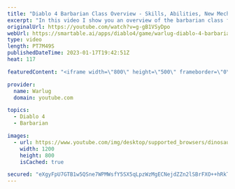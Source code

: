 ```yaml
---
title: "Diablo 4 Barbarian Class Overview - Skills, Abilities, New Mechanics!"
excerpt: "In this video I show you an overview of the barbarian class for the upcoming open world ARPG, Diablo 4. We go over skills, ..."
originalUrl: https://youtube.com/watch?v=g-gB1VSyDpo
webUrl: https://smartable.ai/apps/diablo4/game/warlug-diablo-4-barbarian-class-overview-skills-abilities-new-mechanics/
type: video
length: PT7M49S
publishedDateTime: 2023-01-17T19:42:51Z
heat: 117

featuredContent: "<iframe width=\"800\" height=\"500\" frameborder=\"0\" src=\"https://www.youtube.com/embed/g-gB1VSyDpo\" allow=\"accelerometer; autoplay; encrypted-media; gyroscope; picture-in-picture\" allowfullscreen></iframe>"

provider:
  name: Warlug
  domain: youtube.com

topics:
  - Diablo 4
  - Barbarian

images:
  - url: https://www.youtube.com/img/desktop/supported_browsers/dinosaur.png
    width: 1200
    height: 800
    isCached: true

secured: "eXgyFpU7GTB1w5QSne7WPMWsfY5SX5qLpzWzMgECNejdZZn2lSBrFXO++hRkT44u8KYKOuYEabu27msB62MhfsSSmWi1DYBiigw8eyGNQz1C+6h4zfQ2ke1U1RSKcbx2SNdW70d+ZjxBeikoev8zxR5rg6e7v/g0X/IfnS7Oh3SV4ClXKK3+j4rCFWJ8kL4oLttVuMakvmLyenCqaRA1IiJsnom/v/1JlA/3uiO9RwxN0W0KMg05ijg/N+3Et65Fm/WIjYf8n+duRCd84Nt4j4NZtUXMZD+NV5gEzxstszkFiH+f3cjoT7krHpvs81ItzsJZjekTfY1iv3CdZFuGpNYDcFctKPoIJV9aI0Q1g8P3aApPPHT2A5P2+xTn+QCb7yr8yEPKI8g1LtSqG2n+k8PBE/0ApuQzvm2RMsoaQe0=;cQhRYOfyxlvMQ90Q6WEoXg=="
---
```


